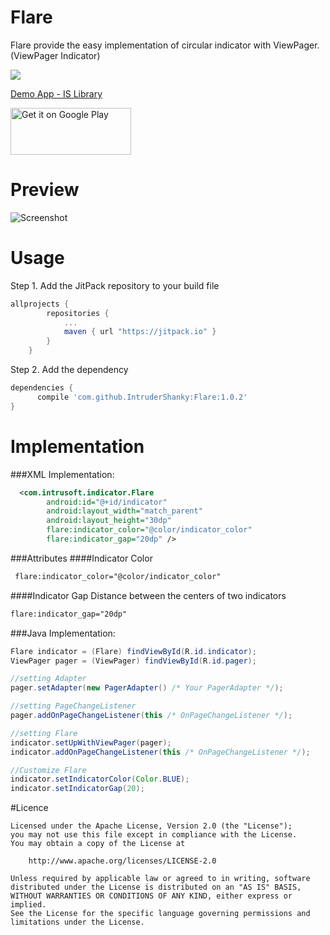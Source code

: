 # Flare
Flare provide the easy implementation of circular indicator with ViewPager. (ViewPager Indicator)

[![](https://jitpack.io/v/IntruderShanky/Flare.svg)](https://jitpack.io/#IntruderShanky/Flare)

[Demo App - IS Library](https://play.google.com/store/apps/details?id=com.intrusoft.islibrarydemo)

<a href='https://play.google.com/store/apps/details?id=com.intrusoft.islibrarydemo&utm_source=global_co&utm_small=prtnr&utm_content=Mar2515&utm_campaign=PartBadge&pcampaignid=MKT-Other-global-all-co-prtnr-py-PartBadge-Mar2515-1'><img alt='Get it on Google Play' src='https://play.google.com/intl/en_us/badges/images/generic/en_badge_web_generic.png' width="193" height="75"/></a>
# Preview
![Screenshot](flare.gif)

# Usage
Step 1. Add the JitPack repository to your build file
```groovy
allprojects {
        repositories {
            ...
            maven { url "https://jitpack.io" }
        }
    }
```
Step 2. Add the dependency
```groovy
dependencies {
      compile 'com.github.IntruderShanky:Flare:1.0.2'
}
 ```
# Implementation
###XML Implementation:
```xml
  <com.intrusoft.indicator.Flare
        android:id="@+id/indicator"
        android:layout_width="match_parent"
        android:layout_height="30dp"
        flare:indicator_color="@color/indicator_color"
        flare:indicator_gap="20dp" />
```
###Attributes
####Indicator Color
```xml
 flare:indicator_color="@color/indicator_color"
```
####Indicator Gap
Distance between the centers of two indicators
```xml
flare:indicator_gap="20dp"
```


###Java Implementation:
```java
Flare indicator = (Flare) findViewById(R.id.indicator);
ViewPager pager = (ViewPager) findViewById(R.id.pager);

//setting Adapter
pager.setAdapter(new PagerAdapter() /* Your PagerAdapter */);

//setting PageChangeListener
pager.addOnPageChangeListener(this /* OnPageChangeListener */);

//setting Flare
indicator.setUpWithViewPager(pager);
indicator.addOnPageChangeListener(this /* OnPageChangeListener */);

//Customize Flare
indicator.setIndicatorColor(Color.BLUE);
indicator.setIndicatorGap(20);
```
#Licence
```
Licensed under the Apache License, Version 2.0 (the "License");
you may not use this file except in compliance with the License.
You may obtain a copy of the License at

    http://www.apache.org/licenses/LICENSE-2.0

Unless required by applicable law or agreed to in writing, software
distributed under the License is distributed on an "AS IS" BASIS,
WITHOUT WARRANTIES OR CONDITIONS OF ANY KIND, either express or implied.
See the License for the specific language governing permissions and
limitations under the License.
```

